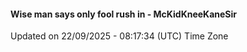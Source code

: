 #### Wise man says only fool rush in - McKidKneeKaneSir
Updated on 22/09/2025 - 08:17:34 (UTC) Time Zone
